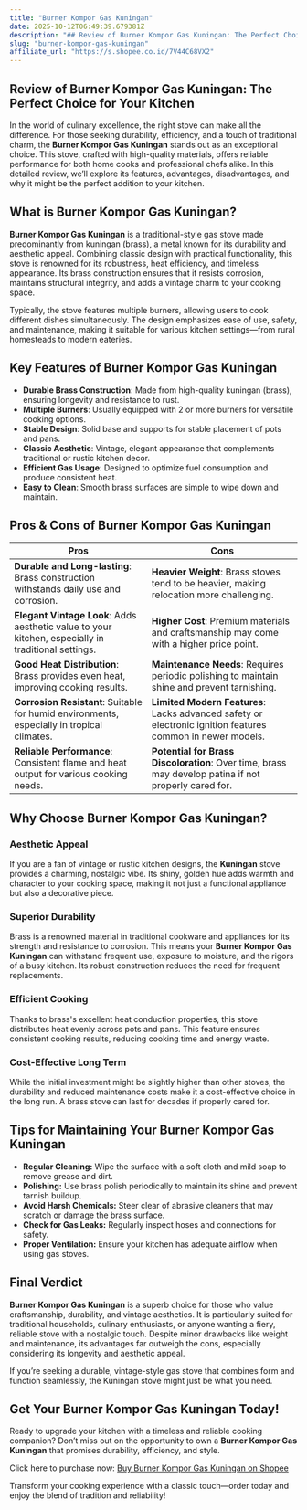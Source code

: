 ```yaml
---
title: "Burner Kompor Gas Kuningan"
date: 2025-10-12T06:49:39.679381Z
description: "## Review of Burner Kompor Gas Kuningan: The Perfect Choice for Your Kitchen..."
slug: "burner-kompor-gas-kuningan"
affiliate_url: "https://s.shopee.co.id/7V44C68VX2"
---
```

## Review of Burner Kompor Gas Kuningan: The Perfect Choice for Your Kitchen

In the world of culinary excellence, the right stove can make all the difference. For those seeking durability, efficiency, and a touch of traditional charm, the **Burner Kompor Gas Kuningan** stands out as an exceptional choice. This stove, crafted with high-quality materials, offers reliable performance for both home cooks and professional chefs alike. In this detailed review, we’ll explore its features, advantages, disadvantages, and why it might be the perfect addition to your kitchen.

## What is Burner Kompor Gas Kuningan?

**Burner Kompor Gas Kuningan** is a traditional-style gas stove made predominantly from kuningan (brass), a metal known for its durability and aesthetic appeal. Combining classic design with practical functionality, this stove is renowned for its robustness, heat efficiency, and timeless appearance. Its brass construction ensures that it resists corrosion, maintains structural integrity, and adds a vintage charm to your cooking space.

Typically, the stove features multiple burners, allowing users to cook different dishes simultaneously. The design emphasizes ease of use, safety, and maintenance, making it suitable for various kitchen settings—from rural homesteads to modern eateries.

## Key Features of Burner Kompor Gas Kuningan

- **Durable Brass Construction**: Made from high-quality kuningan (brass), ensuring longevity and resistance to rust.
- **Multiple Burners**: Usually equipped with 2 or more burners for versatile cooking options.
- **Stable Design**: Solid base and supports for stable placement of pots and pans.
- **Classic Aesthetic**: Vintage, elegant appearance that complements traditional or rustic kitchen decor.
- **Efficient Gas Usage**: Designed to optimize fuel consumption and produce consistent heat.
- **Easy to Clean**: Smooth brass surfaces are simple to wipe down and maintain.

## Pros & Cons of Burner Kompor Gas Kuningan

| Pros | Cons |
| --- | --- |
| **Durable and Long-lasting**: Brass construction withstands daily use and corrosion. | **Heavier Weight**: Brass stoves tend to be heavier, making relocation more challenging. |
| **Elegant Vintage Look**: Adds aesthetic value to your kitchen, especially in traditional settings. | **Higher Cost**: Premium materials and craftsmanship may come with a higher price point. |
| **Good Heat Distribution**: Brass provides even heat, improving cooking results. | **Maintenance Needs**: Requires periodic polishing to maintain shine and prevent tarnishing. |
| **Corrosion Resistant**: Suitable for humid environments, especially in tropical climates. | **Limited Modern Features**: Lacks advanced safety or electronic ignition features common in newer models. |
| **Reliable Performance**: Consistent flame and heat output for various cooking needs. | **Potential for Brass Discoloration**: Over time, brass may develop patina if not properly cared for. |

## Why Choose Burner Kompor Gas Kuningan?

### Aesthetic Appeal

If you are a fan of vintage or rustic kitchen designs, the **Kuningan** stove provides a charming, nostalgic vibe. Its shiny, golden hue adds warmth and character to your cooking space, making it not just a functional appliance but also a decorative piece.

### Superior Durability

Brass is a renowned material in traditional cookware and appliances for its strength and resistance to corrosion. This means your **Burner Kompor Gas Kuningan** can withstand frequent use, exposure to moisture, and the rigors of a busy kitchen. Its robust construction reduces the need for frequent replacements.

### Efficient Cooking

Thanks to brass's excellent heat conduction properties, this stove distributes heat evenly across pots and pans. This feature ensures consistent cooking results, reducing cooking time and energy waste.

### Cost-Effective Long Term

While the initial investment might be slightly higher than other stoves, the durability and reduced maintenance costs make it a cost-effective choice in the long run. A brass stove can last for decades if properly cared for.

## Tips for Maintaining Your Burner Kompor Gas Kuningan

- **Regular Cleaning:** Wipe the surface with a soft cloth and mild soap to remove grease and dirt.
- **Polishing:** Use brass polish periodically to maintain its shine and prevent tarnish buildup.
- **Avoid Harsh Chemicals:** Steer clear of abrasive cleaners that may scratch or damage the brass surface.
- **Check for Gas Leaks:** Regularly inspect hoses and connections for safety.
- **Proper Ventilation:** Ensure your kitchen has adequate airflow when using gas stoves.

## Final Verdict

**Burner Kompor Gas Kuningan** is a superb choice for those who value craftsmanship, durability, and vintage aesthetics. It is particularly suited for traditional households, culinary enthusiasts, or anyone wanting a fiery, reliable stove with a nostalgic touch. Despite minor drawbacks like weight and maintenance, its advantages far outweigh the cons, especially considering its longevity and aesthetic appeal.

If you’re seeking a durable, vintage-style gas stove that combines form and function seamlessly, the Kuningan stove might just be what you need.

## Get Your Burner Kompor Gas Kuningan Today!

Ready to upgrade your kitchen with a timeless and reliable cooking companion? Don’t miss out on the opportunity to own a **Burner Kompor Gas Kuningan** that promises durability, efficiency, and style.

Click here to purchase now: [Buy Burner Kompor Gas Kuningan on Shopee](https://s.shopee.co.id/7V44C68VX2)

Transform your cooking experience with a classic touch—order today and enjoy the blend of tradition and reliability!